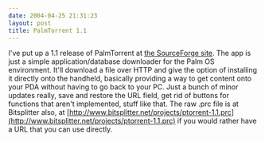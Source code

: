 ```yaml
---
date: 2004-04-25 21:31:23
layout: post
title: PalmTorrent 1.1
---
```


I've put up a 1.1 release of PalmTorrent at [the SourceForge site](https://sourceforge.net/projects/openpalmenv/). The app is just a simple application/database downloader for the Palm OS environment. It'll download a file over HTTP and give the option of installing it directly onto the handheld, basically providing a way to get content onto your PDA without having to go back to your PC. Just a bunch of minor updates really, save and restore the  URL field, get rid of buttons for functions that aren't implemented, stuff like that. The raw .prc file is at Bitsplitter also, at [http://www.bitsplitter.net/projects/ptorrent-1.1.prc](http://www.bitsplitter.net/projects/ptorrent-1.1.prc) if you would rather have a URL that you can use directly.
